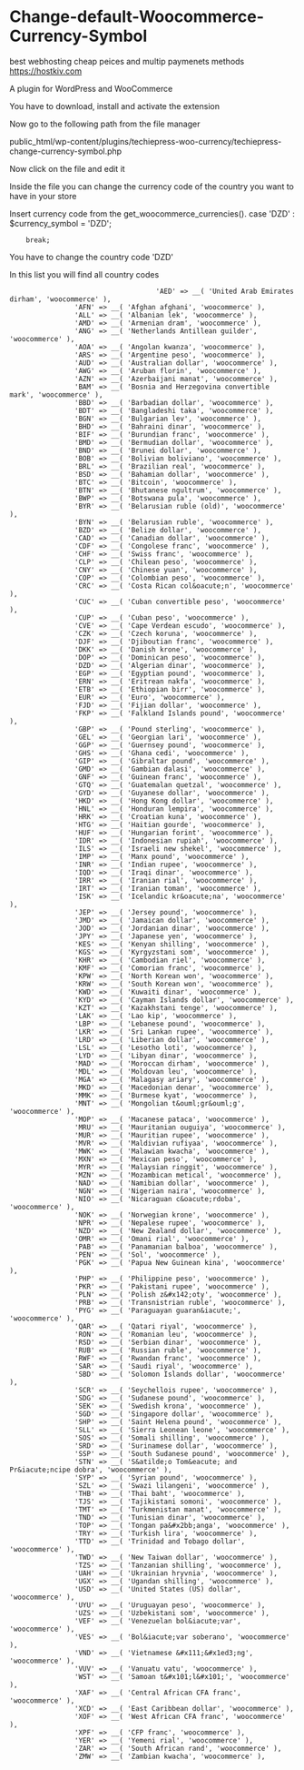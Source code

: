 # Change-default-Woocommerce-Currency-Symbol
best webhosting cheap peices and multip paymenets methods https://hostkiv.com

A plugin for WordPress and WooCommerce

You have to download, install and activate the extension

Now go to the following path from the file manager

public_html/wp-content/plugins/techiepress-woo-currency/techiepress-change-currency-symbol.php

Now click on the file and edit it

Inside the file you can change the currency code of the country you want to have in your store

Insert currency code from the get_woocommerce_currencies().
        case 'DZD' : $currency_symbol = 'DZD';
	
        break;
	
		   

You have to change the country code 'DZD'

In this list you will find all country codes
    
                                        'AED' => __( 'United Arab Emirates dirham', 'woocommerce' ),
					'AFN' => __( 'Afghan afghani', 'woocommerce' ),
					'ALL' => __( 'Albanian lek', 'woocommerce' ),
					'AMD' => __( 'Armenian dram', 'woocommerce' ),
					'ANG' => __( 'Netherlands Antillean guilder', 'woocommerce' ),
					'AOA' => __( 'Angolan kwanza', 'woocommerce' ),
					'ARS' => __( 'Argentine peso', 'woocommerce' ),
					'AUD' => __( 'Australian dollar', 'woocommerce' ),
					'AWG' => __( 'Aruban florin', 'woocommerce' ),
					'AZN' => __( 'Azerbaijani manat', 'woocommerce' ),
					'BAM' => __( 'Bosnia and Herzegovina convertible mark', 'woocommerce' ),
					'BBD' => __( 'Barbadian dollar', 'woocommerce' ),
					'BDT' => __( 'Bangladeshi taka', 'woocommerce' ),
					'BGN' => __( 'Bulgarian lev', 'woocommerce' ),
					'BHD' => __( 'Bahraini dinar', 'woocommerce' ),
					'BIF' => __( 'Burundian franc', 'woocommerce' ),
					'BMD' => __( 'Bermudian dollar', 'woocommerce' ),
					'BND' => __( 'Brunei dollar', 'woocommerce' ),
					'BOB' => __( 'Bolivian boliviano', 'woocommerce' ),
					'BRL' => __( 'Brazilian real', 'woocommerce' ),
					'BSD' => __( 'Bahamian dollar', 'woocommerce' ),
					'BTC' => __( 'Bitcoin', 'woocommerce' ),
					'BTN' => __( 'Bhutanese ngultrum', 'woocommerce' ),
					'BWP' => __( 'Botswana pula', 'woocommerce' ),
					'BYR' => __( 'Belarusian ruble (old)', 'woocommerce' ),
					'BYN' => __( 'Belarusian ruble', 'woocommerce' ),
					'BZD' => __( 'Belize dollar', 'woocommerce' ),
					'CAD' => __( 'Canadian dollar', 'woocommerce' ),
					'CDF' => __( 'Congolese franc', 'woocommerce' ),
					'CHF' => __( 'Swiss franc', 'woocommerce' ),
					'CLP' => __( 'Chilean peso', 'woocommerce' ),
					'CNY' => __( 'Chinese yuan', 'woocommerce' ),
					'COP' => __( 'Colombian peso', 'woocommerce' ),
					'CRC' => __( 'Costa Rican col&oacute;n', 'woocommerce' ),
					'CUC' => __( 'Cuban convertible peso', 'woocommerce' ),
					'CUP' => __( 'Cuban peso', 'woocommerce' ),
					'CVE' => __( 'Cape Verdean escudo', 'woocommerce' ),
					'CZK' => __( 'Czech koruna', 'woocommerce' ),
					'DJF' => __( 'Djiboutian franc', 'woocommerce' ),
					'DKK' => __( 'Danish krone', 'woocommerce' ),
					'DOP' => __( 'Dominican peso', 'woocommerce' ),
					'DZD' => __( 'Algerian dinar', 'woocommerce' ),
					'EGP' => __( 'Egyptian pound', 'woocommerce' ),
					'ERN' => __( 'Eritrean nakfa', 'woocommerce' ),
					'ETB' => __( 'Ethiopian birr', 'woocommerce' ),
					'EUR' => __( 'Euro', 'woocommerce' ),
					'FJD' => __( 'Fijian dollar', 'woocommerce' ),
					'FKP' => __( 'Falkland Islands pound', 'woocommerce' ),
					'GBP' => __( 'Pound sterling', 'woocommerce' ),
					'GEL' => __( 'Georgian lari', 'woocommerce' ),
					'GGP' => __( 'Guernsey pound', 'woocommerce' ),
					'GHS' => __( 'Ghana cedi', 'woocommerce' ),
					'GIP' => __( 'Gibraltar pound', 'woocommerce' ),
					'GMD' => __( 'Gambian dalasi', 'woocommerce' ),
					'GNF' => __( 'Guinean franc', 'woocommerce' ),
					'GTQ' => __( 'Guatemalan quetzal', 'woocommerce' ),
					'GYD' => __( 'Guyanese dollar', 'woocommerce' ),
					'HKD' => __( 'Hong Kong dollar', 'woocommerce' ),
					'HNL' => __( 'Honduran lempira', 'woocommerce' ),
					'HRK' => __( 'Croatian kuna', 'woocommerce' ),
					'HTG' => __( 'Haitian gourde', 'woocommerce' ),
					'HUF' => __( 'Hungarian forint', 'woocommerce' ),
					'IDR' => __( 'Indonesian rupiah', 'woocommerce' ),
					'ILS' => __( 'Israeli new shekel', 'woocommerce' ),
					'IMP' => __( 'Manx pound', 'woocommerce' ),
					'INR' => __( 'Indian rupee', 'woocommerce' ),
					'IQD' => __( 'Iraqi dinar', 'woocommerce' ),
					'IRR' => __( 'Iranian rial', 'woocommerce' ),
					'IRT' => __( 'Iranian toman', 'woocommerce' ),
					'ISK' => __( 'Icelandic kr&oacute;na', 'woocommerce' ),
					'JEP' => __( 'Jersey pound', 'woocommerce' ),
					'JMD' => __( 'Jamaican dollar', 'woocommerce' ),
					'JOD' => __( 'Jordanian dinar', 'woocommerce' ),
					'JPY' => __( 'Japanese yen', 'woocommerce' ),
					'KES' => __( 'Kenyan shilling', 'woocommerce' ),
					'KGS' => __( 'Kyrgyzstani som', 'woocommerce' ),
					'KHR' => __( 'Cambodian riel', 'woocommerce' ),
					'KMF' => __( 'Comorian franc', 'woocommerce' ),
					'KPW' => __( 'North Korean won', 'woocommerce' ),
					'KRW' => __( 'South Korean won', 'woocommerce' ),
					'KWD' => __( 'Kuwaiti dinar', 'woocommerce' ),
					'KYD' => __( 'Cayman Islands dollar', 'woocommerce' ),
					'KZT' => __( 'Kazakhstani tenge', 'woocommerce' ),
					'LAK' => __( 'Lao kip', 'woocommerce' ),
					'LBP' => __( 'Lebanese pound', 'woocommerce' ),
					'LKR' => __( 'Sri Lankan rupee', 'woocommerce' ),
					'LRD' => __( 'Liberian dollar', 'woocommerce' ),
					'LSL' => __( 'Lesotho loti', 'woocommerce' ),
					'LYD' => __( 'Libyan dinar', 'woocommerce' ),
					'MAD' => __( 'Moroccan dirham', 'woocommerce' ),
					'MDL' => __( 'Moldovan leu', 'woocommerce' ),
					'MGA' => __( 'Malagasy ariary', 'woocommerce' ),
					'MKD' => __( 'Macedonian denar', 'woocommerce' ),
					'MMK' => __( 'Burmese kyat', 'woocommerce' ),
					'MNT' => __( 'Mongolian t&ouml;gr&ouml;g', 'woocommerce' ),
					'MOP' => __( 'Macanese pataca', 'woocommerce' ),
					'MRU' => __( 'Mauritanian ouguiya', 'woocommerce' ),
					'MUR' => __( 'Mauritian rupee', 'woocommerce' ),
					'MVR' => __( 'Maldivian rufiyaa', 'woocommerce' ),
					'MWK' => __( 'Malawian kwacha', 'woocommerce' ),
					'MXN' => __( 'Mexican peso', 'woocommerce' ),
					'MYR' => __( 'Malaysian ringgit', 'woocommerce' ),
					'MZN' => __( 'Mozambican metical', 'woocommerce' ),
					'NAD' => __( 'Namibian dollar', 'woocommerce' ),
					'NGN' => __( 'Nigerian naira', 'woocommerce' ),
					'NIO' => __( 'Nicaraguan c&oacute;rdoba', 'woocommerce' ),
					'NOK' => __( 'Norwegian krone', 'woocommerce' ),
					'NPR' => __( 'Nepalese rupee', 'woocommerce' ),
					'NZD' => __( 'New Zealand dollar', 'woocommerce' ),
					'OMR' => __( 'Omani rial', 'woocommerce' ),
					'PAB' => __( 'Panamanian balboa', 'woocommerce' ),
					'PEN' => __( 'Sol', 'woocommerce' ),
					'PGK' => __( 'Papua New Guinean kina', 'woocommerce' ),
					'PHP' => __( 'Philippine peso', 'woocommerce' ),
					'PKR' => __( 'Pakistani rupee', 'woocommerce' ),
					'PLN' => __( 'Polish z&#x142;oty', 'woocommerce' ),
					'PRB' => __( 'Transnistrian ruble', 'woocommerce' ),
					'PYG' => __( 'Paraguayan guaran&iacute;', 'woocommerce' ),
					'QAR' => __( 'Qatari riyal', 'woocommerce' ),
					'RON' => __( 'Romanian leu', 'woocommerce' ),
					'RSD' => __( 'Serbian dinar', 'woocommerce' ),
					'RUB' => __( 'Russian ruble', 'woocommerce' ),
					'RWF' => __( 'Rwandan franc', 'woocommerce' ),
					'SAR' => __( 'Saudi riyal', 'woocommerce' ),
					'SBD' => __( 'Solomon Islands dollar', 'woocommerce' ),
					'SCR' => __( 'Seychellois rupee', 'woocommerce' ),
					'SDG' => __( 'Sudanese pound', 'woocommerce' ),
					'SEK' => __( 'Swedish krona', 'woocommerce' ),
					'SGD' => __( 'Singapore dollar', 'woocommerce' ),
					'SHP' => __( 'Saint Helena pound', 'woocommerce' ),
					'SLL' => __( 'Sierra Leonean leone', 'woocommerce' ),
					'SOS' => __( 'Somali shilling', 'woocommerce' ),
					'SRD' => __( 'Surinamese dollar', 'woocommerce' ),
					'SSP' => __( 'South Sudanese pound', 'woocommerce' ),
					'STN' => __( 'S&atilde;o Tom&eacute; and Pr&iacute;ncipe dobra', 'woocommerce' ),
					'SYP' => __( 'Syrian pound', 'woocommerce' ),
					'SZL' => __( 'Swazi lilangeni', 'woocommerce' ),
					'THB' => __( 'Thai baht', 'woocommerce' ),
					'TJS' => __( 'Tajikistani somoni', 'woocommerce' ),
					'TMT' => __( 'Turkmenistan manat', 'woocommerce' ),
					'TND' => __( 'Tunisian dinar', 'woocommerce' ),
					'TOP' => __( 'Tongan pa&#x2bb;anga', 'woocommerce' ),
					'TRY' => __( 'Turkish lira', 'woocommerce' ),
					'TTD' => __( 'Trinidad and Tobago dollar', 'woocommerce' ),
					'TWD' => __( 'New Taiwan dollar', 'woocommerce' ),
					'TZS' => __( 'Tanzanian shilling', 'woocommerce' ),
					'UAH' => __( 'Ukrainian hryvnia', 'woocommerce' ),
					'UGX' => __( 'Ugandan shilling', 'woocommerce' ),
					'USD' => __( 'United States (US) dollar', 'woocommerce' ),
					'UYU' => __( 'Uruguayan peso', 'woocommerce' ),
					'UZS' => __( 'Uzbekistani som', 'woocommerce' ),
					'VEF' => __( 'Venezuelan bol&iacute;var', 'woocommerce' ),
					'VES' => __( 'Bol&iacute;var soberano', 'woocommerce' ),
					'VND' => __( 'Vietnamese &#x111;&#x1ed3;ng', 'woocommerce' ),
					'VUV' => __( 'Vanuatu vatu', 'woocommerce' ),
					'WST' => __( 'Samoan t&#x101;l&#x101;', 'woocommerce' ),
					'XAF' => __( 'Central African CFA franc', 'woocommerce' ),
					'XCD' => __( 'East Caribbean dollar', 'woocommerce' ),
					'XOF' => __( 'West African CFA franc', 'woocommerce' ),
					'XPF' => __( 'CFP franc', 'woocommerce' ),
					'YER' => __( 'Yemeni rial', 'woocommerce' ),
					'ZAR' => __( 'South African rand', 'woocommerce' ),
					'ZMW' => __( 'Zambian kwacha', 'woocommerce' ),
